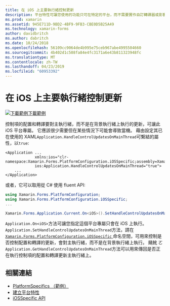 ```yaml
---
title: 在 iOS 上主要執行緒控制更新
description: 平台特性可讓您使用的功能只可在特定的平台，而不需要實作自訂轉譯器或影響。 這篇文章說明如何使用 iOS 平台特定，可讓控制項的配置和轉譯在主執行緒上執行的更新。
ms.prod: xamarin
ms.assetid: 945E711D-9BD2-4BF9-9FB3-CBE0D5B25A49
ms.technology: xamarin-forms
author: davidbritch
ms.author: dabritch
ms.date: 10/24/2018
ms.openlocfilehash: 56109cc9064de4b995e75ceb967abe4995504660
ms.sourcegitcommit: 4b402d1c508fa84e4fc3171a6e43b811323948fc
ms.translationtype: MT
ms.contentlocale: zh-TW
ms.lasthandoff: 04/23/2019
ms.locfileid: "60953392"
---
```

# <a name="main-thread-control-updates-on-ios"></a>在 iOS 上主要執行緒控制更新

[![下載範例](~/media/shared/download.png)下載範例](https://developer.xamarin.com/samples/xamarin-forms/userinterface/platformspecifics/)

控制項的配置和轉譯要對主執行緒，而不是在背景執行緒上執行的更新，可讓此 iOS 平台專屬。 它應該很少需要但在某些情況下可能會導致當機。 藉由設定其已在使用的 XAML`Application.HandleControlUpdatesOnMainThread`可繫結的屬性，以`true`:

```xaml
<Application ...
             xmlns:ios="clr-namespace:Xamarin.Forms.PlatformConfiguration.iOSSpecific;assembly=Xamarin.Forms.Core"
             ios:Application.HandleControlUpdatesOnMainThread="true">
    ...
</Application>
```

或者，它可以取用從 C# 使用 fluent API:

```csharp
using Xamarin.Forms.PlatformConfiguration;
using Xamarin.Forms.PlatformConfiguration.iOSSpecific;
...

Xamarin.Forms.Application.Current.On<iOS>().SetHandleControlUpdatesOnMainThread(true);
```

`Application.On<iOS>`方法可讓您指定這個平台專屬只會在 iOS 上執行。 `Application.SetHandleControlUpdatesOnMainThread`方法，請在[ `Xamarin.Forms.PlatformConfiguration.iOSSpecific` ](xref:Xamarin.Forms.PlatformConfiguration.iOSSpecific)命名空間，可用來控制是否控制配置和轉譯的更新，會對主執行緒，而不是在背景執行緒上執行。 颾魤 ㄛ`Application.GetHandleControlUpdatesOnMainThread`方法可以用來傳回是否正在執行控制項的配置和轉譯更新主執行緒上。

## <a name="related-links"></a>相關連結

- [PlatformSpecifics （範例）](https://developer.xamarin.com/samples/xamarin-forms/userinterface/platformspecifics/)
- [建立平台特性](~/xamarin-forms/platform/platform-specifics/index.md#creating-platform-specifics)
- [iOSSpecific API](xref:Xamarin.Forms.PlatformConfiguration.iOSSpecific)
